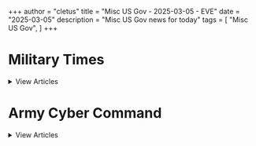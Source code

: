 +++ 
author = "cletus"
title = "Misc US Gov - 2025-03-05 - EVE"
date = "2025-03-05"
description = "Misc US Gov news for today"
tags = [
    "Misc US Gov",
]
+++

# Military Times

<details>
<summary>View Articles</summary>
<br>

1 - <a href='https://www.google.com/search?q=www.militarytimes.com+Transition+GuideOpens+in+new+window' target='_blank' rel='noopener noreferrer'>Search - </a> <a href='https://12ft.io/https://www.militarytimes.com/smr/transition-guide/' target='_blank' rel='noopener noreferrer'>Transition GuideOpens in new window</a>

2 - <a href='https://www.google.com/search?q=www.militarytimes.com+Benefits+GuideOpens+in+new+window' target='_blank' rel='noopener noreferrer'>Search - </a> <a href='https://12ft.io/https://www.militarytimes.com/smr/benefits-guide/' target='_blank' rel='noopener noreferrer'>Benefits GuideOpens in new window</a>

3 - <a href='https://www.google.com/search?q=www.militarytimes.com+Gear+ScoutOpens+in+new+window' target='_blank' rel='noopener noreferrer'>Search - </a> <a href='https://12ft.io/https://www.militarytimes.com/off-duty/gearscout/' target='_blank' rel='noopener noreferrer'>Gear ScoutOpens in new window</a>

4 - <a href='https://www.google.com/search?q=www.militarytimes.com+RSS+FeedsOpens+in+new+window' target='_blank' rel='noopener noreferrer'>Search - </a> <a href='https://12ft.io/https://www.militarytimes.com/m/military-times-rss-feeds/' target='_blank' rel='noopener noreferrer'>RSS FeedsOpens in new window</a>

</details>


# Army Cyber Command

<details>
<summary>View Articles</summary>
<br>

1 - <a href='https://www.google.com/search?q=breakingdefense.com+Military+Movies+%26+Video+Games' target='_blank' rel='noopener noreferrer'>Search - </a> <a href='https://12ft.io/https://breakingdefense.com/tag/army-cyber-command/off-duty/movies-video-games' target='_blank' rel='noopener noreferrer'>Military Movies & Video Games</a>

2 - <a href='https://www.google.com/search?q=breakingdefense.com+Trump+administration+plans+to+cut+80%2C000+VA+employees%2C+memo+says' target='_blank' rel='noopener noreferrer'>Search - </a> <a href='https://12ft.io/https://breakingdefense.com/tag/army-cyber-command/veterans/2025/03/05/trump-administration-plans-to-cut-80000-va-employees-memo-says/' target='_blank' rel='noopener noreferrer'>Trump administration plans to cut 80,000 VA employees, memo says</a>

3 - <a href='https://www.google.com/search?q=breakingdefense.com+Trump+administration+pauses+flow+of+intelligence+to+Ukraine' target='_blank' rel='noopener noreferrer'>Search - </a> <a href='https://12ft.io/https://breakingdefense.com/tag/army-cyber-command/global/europe/2025/03/05/trump-administration-pauses-flow-of-intelligence-to-ukraine/' target='_blank' rel='noopener noreferrer'>Trump administration pauses flow of intelligence to Ukraine</a>

4 - <a href='https://www.google.com/search?q=breakingdefense.com+Suspected+Abbey+Gate+bombing+planner+in+custody%2C+Trump+says' target='_blank' rel='noopener noreferrer'>Search - </a> <a href='https://12ft.io/https://breakingdefense.com/tag/army-cyber-command/news/your-military/2025/03/05/suspected-abbey-gate-bombing-planner-in-custody-trump-says/' target='_blank' rel='noopener noreferrer'>Suspected Abbey Gate bombing planner in custody, Trump says</a>

5 - <a href='https://www.google.com/search?q=breakingdefense.com+What+troops+and+retirees+need+to+know+about+Tricare+in+2025' target='_blank' rel='noopener noreferrer'>Search - </a> <a href='https://12ft.io/https://breakingdefense.com/tag/army-cyber-command/news/your-military/2025/03/05/what-troops-and-retirees-need-to-know-about-tricare-in-2025/' target='_blank' rel='noopener noreferrer'>What troops and retirees need to know about Tricare in 2025</a>

6 - <a href='https://www.google.com/search?q=breakingdefense.com+What+troops+need+to+know+about+commissaries+and+exchanges+in+2025' target='_blank' rel='noopener noreferrer'>Search - </a> <a href='https://12ft.io/https://breakingdefense.com/tag/army-cyber-command/news/your-military/2025/03/05/what-troops-need-to-know-about-commissaries-and-exchanges-in-2025/' target='_blank' rel='noopener noreferrer'>What troops need to know about commissaries and exchanges in 2025</a>

7 - <a href='https://www.google.com/search?q=breakingdefense.com+What+troops+need+to+know+about+spouse+and+family+support+in+2025' target='_blank' rel='noopener noreferrer'>Search - </a> <a href='https://12ft.io/https://breakingdefense.com/tag/army-cyber-command/news/your-military/2025/03/05/what-troops-need-to-know-about-spouse-and-family-support/' target='_blank' rel='noopener noreferrer'>What troops need to know about spouse and family support in 2025</a>

8 - <a href='https://www.google.com/search?q=breakingdefense.com+Trump+lawyer+on+fired+vets%3A+%E2%80%98Perhaps+they%E2%80%99re+not+fit+to+have+a+job%E2%80%99' target='_blank' rel='noopener noreferrer'>Search - </a> <a href='https://12ft.io/https://breakingdefense.com/tag/army-cyber-command/veterans/2025/03/05/trump-lawyer-on-fired-vets-perhaps-theyre-not-fit-to-have-a-job/' target='_blank' rel='noopener noreferrer'>Trump lawyer on fired vets: ‘Perhaps they’re not fit to have a job’</a>

9 - <a href='https://www.google.com/search?q=breakingdefense.com+Nonprofit+denies+media+access+to+major+military+medical+conference' target='_blank' rel='noopener noreferrer'>Search - </a> <a href='https://12ft.io/https://breakingdefense.com/tag/army-cyber-command/pay-benefits/military-benefits/health-care/2025/03/04/nonprofit-denies-media-access-to-major-military-medical-conference/' target='_blank' rel='noopener noreferrer'>Nonprofit denies media access to major military medical conference</a>

10 - <a href='https://www.google.com/search?q=breakingdefense.com+Air+Force+revives+Skyraider+name+for+new+light+attack+aircraft' target='_blank' rel='noopener noreferrer'>Search - </a> <a href='https://12ft.io/https://breakingdefense.com/tag/army-cyber-command/air-warfare/2025/03/04/air-force-revives-skyraider-name-for-new-light-attack-aircraft/' target='_blank' rel='noopener noreferrer'>Air Force revives Skyraider name for new light attack aircraft</a>

11 - <a href='https://www.google.com/search?q=breakingdefense.com+Your+2024+Military+Times+Pay+and+Benefits+Guide' target='_blank' rel='noopener noreferrer'>Search - </a> <a href='https://12ft.io/https://breakingdefense.com/tag/army-cyber-command/military-benefits-guide/' target='_blank' rel='noopener noreferrer'>Your 2024 Military Times Pay and Benefits Guide</a>

12 - <a href='https://www.google.com/search?q=breakingdefense.com+What+to+know+for+a+smooth+PCS+move+in+2024' target='_blank' rel='noopener noreferrer'>Search - </a> <a href='https://12ft.io/https://breakingdefense.com/tag/army-cyber-command/pay-benefits/mil-money/2024/04/02/no-snakes-in-couches-what-to-know-for-a-smooth-pcs-move-in-2024/' target='_blank' rel='noopener noreferrer'>What to know for a smooth PCS move in 2024</a>

13 - <a href='https://www.google.com/search?q=breakingdefense.com+America+needs+military+lawyers+willing+to+uphold+its+principles' target='_blank' rel='noopener noreferrer'>Search - </a> <a href='https://12ft.io/https://breakingdefense.com/tag/army-cyber-command/opinion/2025/03/04/america-needs-military-lawyers-willing-to-uphold-its-principles/' target='_blank' rel='noopener noreferrer'>America needs military lawyers willing to uphold its principles</a>

14 - <a href='https://www.google.com/search?q=breakingdefense.com+Fort+Cavazos+soldiers+say+AC+problems+tormented+them+for+over+a+month' target='_blank' rel='noopener noreferrer'>Search - </a> <a href='https://12ft.io/https://breakingdefense.com/tag/army-cyber-command/news/your-army/2025/03/04/fort-cavazos-soldiers-say-ac-problems-tormented-them-for-over-a-month/' target='_blank' rel='noopener noreferrer'>Fort Cavazos soldiers say AC problems tormented them for over a month</a>

15 - <a href='https://www.google.com/search?q=breakingdefense.com+Voice-controlled+drones+a+military+game-changer%2C+Primordial+Labs+says' target='_blank' rel='noopener noreferrer'>Search - </a> <a href='https://12ft.io/https://breakingdefense.com/tag/army-cyber-command/industry/techwatch/2025/03/04/voice-controlled-drones-a-military-game-changer-primordial-labs-says/' target='_blank' rel='noopener noreferrer'>Voice-controlled drones a military game-changer, Primordial Labs says</a>

16 - <a href='https://www.google.com/search?q=breakingdefense.com+Hegseth+halts+US+offensive+cyberoperations+against+Russia' target='_blank' rel='noopener noreferrer'>Search - </a> <a href='https://12ft.io/https://breakingdefense.com/tag/army-cyber-command/pentagon/2025/03/04/hegseth-halts-us-offensive-cyberoperations-against-russia/' target='_blank' rel='noopener noreferrer'>Hegseth halts US offensive cyberoperations against Russia</a>

17 - <a href='https://www.google.com/search?q=breakingdefense.com+DOGE+shouldn%E2%80%99t+have+unfettered+Pentagon+access' target='_blank' rel='noopener noreferrer'>Search - </a> <a href='https://12ft.io/https://breakingdefense.com/tag/army-cyber-command/opinion/2025/03/04/doge-shouldnt-have-unfettered-pentagon-access/' target='_blank' rel='noopener noreferrer'>DOGE shouldn’t have unfettered Pentagon access</a>

18 - <a href='https://www.google.com/search?q=breakingdefense.com+New+Army+ammo+facility+to+supply+millions+of+6.8+mm+rounds+annually' target='_blank' rel='noopener noreferrer'>Search - </a> <a href='https://12ft.io/https://breakingdefense.com/tag/army-cyber-command/news/your-army/2025/03/03/new-army-ammo-facility-to-supply-millions-of-68-mm-rounds-annually/' target='_blank' rel='noopener noreferrer'>New Army ammo facility to supply millions of 6.8 mm rounds annually</a>

19 - <a href='https://www.google.com/search?q=breakingdefense.com+Troops%2C+veterans+to+see+drop+in+life+insurance+costs' target='_blank' rel='noopener noreferrer'>Search - </a> <a href='https://12ft.io/https://breakingdefense.com/tag/army-cyber-command/pay-benefits/mil-money/2025/02/27/troops-veterans-to-see-drop-in-life-insurance-costs/' target='_blank' rel='noopener noreferrer'>Troops, veterans to see drop in life insurance costs</a>

20 - <a href='https://www.google.com/search?q=breakingdefense.com+Gene+Hackman%2C+Oscar-winning+actor+and+Marine+veteran%2C+dies+at+95' target='_blank' rel='noopener noreferrer'>Search - </a> <a href='https://12ft.io/https://breakingdefense.com/tag/army-cyber-command/off-duty/military-culture/2025/02/27/gene-hackman-oscar-winning-actor-and-marine-veteran-dies-at-95/' target='_blank' rel='noopener noreferrer'>Gene Hackman, Oscar-winning actor and Marine veteran, dies at 95</a>

21 - <a href='https://www.google.com/search?q=breakingdefense.com+Military+spouses+still+face+confusion+in+federal+return-to-office+rule' target='_blank' rel='noopener noreferrer'>Search - </a> <a href='https://12ft.io/https://breakingdefense.com/tag/army-cyber-command/pay-benefits/mil-money/2025/02/26/military-spouses-still-face-confusion-in-federal-return-to-office-rule/' target='_blank' rel='noopener noreferrer'>Military spouses still face confusion in federal return-to-office rule</a>

22 - <a href='https://www.google.com/search?q=breakingdefense.com+Life+of+pie%3A+Soldier+charged+with+loan+fraud+in+bakery+boondoggle' target='_blank' rel='noopener noreferrer'>Search - </a> <a href='https://12ft.io/https://breakingdefense.com/tag/army-cyber-command/off-duty/military-culture/2024/12/06/life-of-pie-soldier-charged-with-loan-fraud-in-bakery-boondoggle/' target='_blank' rel='noopener noreferrer'>Life of pie: Soldier charged with loan fraud in bakery boondoggle</a>

23 - <a href='https://www.google.com/search?q=breakingdefense.com+Marine+lights+candles+for+romantic+hotel+surprise%2C+sets+room+on+fire' target='_blank' rel='noopener noreferrer'>Search - </a> <a href='https://12ft.io/https://breakingdefense.com/tag/army-cyber-command/news/your-military/2024/11/27/marine-lights-candles-for-romantic-hotel-surprise-sets-room-on-fire/' target='_blank' rel='noopener noreferrer'>Marine lights candles for romantic hotel surprise, sets room on fire</a>

24 - <a href='https://www.google.com/search?q=breakingdefense.com+Did+a+US+F-22+shoot+down+a+UFO%3F+Photo+of+aerial+object+adds+to+mystery' target='_blank' rel='noopener noreferrer'>Search - </a> <a href='https://12ft.io/https://breakingdefense.com/tag/army-cyber-command/news/your-military/2024/09/26/did-a-us-f-22-shoot-down-a-ufo-photo-of-aerial-object-adds-to-mystery/' target='_blank' rel='noopener noreferrer'>Did a US F-22 shoot down a UFO? Photo of aerial object adds to mystery</a>

25 - <a href='https://www.google.com/search?q=breakingdefense.com+Air+Force+Falcons+unveil+glorious+AFSOC-themed+football+unis' target='_blank' rel='noopener noreferrer'>Search - </a> <a href='https://12ft.io/https://breakingdefense.com/tag/army-cyber-command/news/your-air-force/2024/08/14/air-force-falcons-unveil-glorious-afsoc-themed-football-unis/' target='_blank' rel='noopener noreferrer'>Air Force Falcons unveil glorious AFSOC-themed football unis</a>

26 - <a href='https://www.google.com/search?q=breakingdefense.com+Meal%2C+Ready-to-Bulk%3F+Pentagon+urged+to+add+creatine+to+MREs' target='_blank' rel='noopener noreferrer'>Search - </a> <a href='https://12ft.io/https://breakingdefense.com/tag/army-cyber-command/news/your-military/2024/07/11/meal-ready-to-bulk-pentagon-urged-to-add-creatine-to-mres/' target='_blank' rel='noopener noreferrer'>Meal, Ready-to-Bulk? Pentagon urged to add creatine to MREs</a>

27 - <a href='https://www.google.com/search?q=breakingdefense.com+Good+Lord%2C+the+head+of+U.S.+2nd+Fleet+is+a+PT+stud' target='_blank' rel='noopener noreferrer'>Search - </a> <a href='https://12ft.io/https://breakingdefense.com/tag/army-cyber-command/news/your-navy/2024/06/07/good-lord-the-head-of-us-2nd-fleet-is-a-pt-stud/' target='_blank' rel='noopener noreferrer'>Good Lord, the head of U.S. 2nd Fleet is a PT stud</a>

28 - <a href='https://www.google.com/search?q=breakingdefense.com+A+personal+account+of+a+paratrooper+who+jumped+into+Normandy+on+D-Day' target='_blank' rel='noopener noreferrer'>Search - </a> <a href='https://12ft.io/https://breakingdefense.com/tag/army-cyber-command/news/your-military/2024/06/06/a-personal-account-of-a-paratrooper-who-jumped-into-normandy-on-d-day/' target='_blank' rel='noopener noreferrer'>A personal account of a paratrooper who jumped into Normandy on D-Day</a>

29 - <a href='https://www.google.com/search?q=breakingdefense.com+Chinese+Jody+hit+with+jail+time+after+stealing+military+spouse' target='_blank' rel='noopener noreferrer'>Search - </a> <a href='https://12ft.io/https://breakingdefense.com/tag/army-cyber-command/off-duty/military-culture/2024/02/22/chinese-jody-hit-with-jail-time-after-stealing-military-spouse/' target='_blank' rel='noopener noreferrer'>Chinese Jody hit with jail time after stealing military spouse</a>

30 - <a href='https://www.google.com/search?q=breakingdefense.com+ChatGPT-val%3A+Sailor+claims+AI+helped+write+annual+performance+eval' target='_blank' rel='noopener noreferrer'>Search - </a> <a href='https://12ft.io/https://breakingdefense.com/tag/army-cyber-command/news/your-military/2024/02/20/chatgpt-val-sailor-claims-ai-helped-write-annual-performance-eval/' target='_blank' rel='noopener noreferrer'>ChatGPT-val: Sailor claims AI helped write annual performance eval</a>

31 - <a href='https://www.google.com/search?q=breakingdefense.com+Passenger+absolved+of+in-flight+bomb+hoax+that+prompted+F-18+response' target='_blank' rel='noopener noreferrer'>Search - </a> <a href='https://12ft.io/https://breakingdefense.com/tag/army-cyber-command/off-duty/military-culture/2024/01/30/passenger-absolved-of-in-flight-bomb-hoax-that-prompted-f-18-response/' target='_blank' rel='noopener noreferrer'>Passenger absolved of in-flight bomb hoax that prompted F-18 response</a>

32 - <a href='https://www.google.com/search?q=breakingdefense.com+Firings+and+spending+cuts+loom+at+the+Pentagon+%7C+Defense+News+Weekly+Full+Episode+2.29.25' target='_blank' rel='noopener noreferrer'>Search - </a> <a href='https://12ft.io/https://breakingdefense.com/tag/army-cyber-command/video/2025/02/28/firings-and-spending-cuts-loom-at-the-pentagon-defense-news-weekly-full-episode-22925/' target='_blank' rel='noopener noreferrer'>Firings and spending cuts loom at the Pentagon | Defense News Weekly Full Episode 2.29.25</a>

33 - <a href='https://www.google.com/search?q=breakingdefense.com+What%E2%80%99s+the+difference+between+private+and+federal+student+loans%3F++%E2%80%94+Money+Minute' target='_blank' rel='noopener noreferrer'>Search - </a> <a href='https://12ft.io/https://breakingdefense.com/tag/army-cyber-command/video/2025/03/03/whats-the-difference-between-private-and-federal-student-loans-money-minute/' target='_blank' rel='noopener noreferrer'>What’s the difference between private and federal student loans?  — Money Minute</a>

34 - <a href='https://www.google.com/search?q=breakingdefense.com+What+might+budget+cuts+at+the+Pentagon+look+like%3F' target='_blank' rel='noopener noreferrer'>Search - </a> <a href='https://12ft.io/https://breakingdefense.com/tag/army-cyber-command/video/2025/02/28/what-might-budget-cuts-at-the-pentagon-look-like/' target='_blank' rel='noopener noreferrer'>What might budget cuts at the Pentagon look like?</a>

35 - <a href='https://www.google.com/search?q=breakingdefense.com+Peering+into+the+future+of+changes+at+the+Pentagon' target='_blank' rel='noopener noreferrer'>Search - </a> <a href='https://12ft.io/https://breakingdefense.com/tag/army-cyber-command/video/2025/02/28/peering-into-the-future-of-changes-at-the-pentagon/' target='_blank' rel='noopener noreferrer'>Peering into the future of changes at the Pentagon</a>

36 - <a href='https://www.google.com/search?q=breakingdefense.com+A+raft+of+personnel+changes+sweeps+the+Pentagon' target='_blank' rel='noopener noreferrer'>Search - </a> <a href='https://12ft.io/https://breakingdefense.com/tag/army-cyber-command/video/2025/02/28/a-raft-of-personnel-changes-sweeps-the-pentagon/' target='_blank' rel='noopener noreferrer'>A raft of personnel changes sweeps the Pentagon</a>

37 - <a href='https://www.google.com/search?q=breakingdefense.com+Is+an+%27Iron+Dome%27+the+future+of+strategic+homeland+missile+defense%3F' target='_blank' rel='noopener noreferrer'>Search - </a> <a href='https://12ft.io/https://breakingdefense.com/tag/army-cyber-command/video/2025/02/21/is-an-iron-dome-the-future-of-strategic-homeland-missile-defense/' target='_blank' rel='noopener noreferrer'>Is an 'Iron Dome' the future of strategic homeland missile defense?</a>

38 - <a href='https://www.google.com/search?q=breakingdefense.com+Museum+exhibit+controversy+reignites+airman%E2%80%99s+Medal+of+Honor+dispute' target='_blank' rel='noopener noreferrer'>Search - </a> <a href='https://12ft.io/https://breakingdefense.com/tag/army-cyber-command/news/your-military/2025/03/04/museum-exhibit-controversy-reignites-airmans-medal-of-honor-dispute/' target='_blank' rel='noopener noreferrer'>Museum exhibit controversy reignites airman’s Medal of Honor dispute</a>

39 - <a href='https://www.google.com/search?q=breakingdefense.com+Space+acquisition+hub+preparing+for+impact+of+Trump%E2%80%99s+workforce+cuts' target='_blank' rel='noopener noreferrer'>Search - </a> <a href='https://12ft.io/https://breakingdefense.com/tag/army-cyber-command/space/2025/03/04/space-acquisition-hub-preparing-for-impact-of-trumps-workforce-cuts/' target='_blank' rel='noopener noreferrer'>Space acquisition hub preparing for impact of Trump’s workforce cuts</a>

40 - <a href='https://www.google.com/search?q=breakingdefense.com+Trump+pauses+military+aid+to+Ukraine+after+Oval+Office+blowup' target='_blank' rel='noopener noreferrer'>Search - </a> <a href='https://12ft.io/https://breakingdefense.com/tag/army-cyber-command/pentagon/2025/03/04/trump-pauses-military-aid-to-ukraine-after-oval-office-blowup/' target='_blank' rel='noopener noreferrer'>Trump pauses military aid to Ukraine after Oval Office blowup</a>

41 - <a href='https://www.google.com/search?q=breakingdefense.com+Hegseth+returns+Army+base+to+Fort+Benning+in+second+naming+reversal' target='_blank' rel='noopener noreferrer'>Search - </a> <a href='https://12ft.io/https://breakingdefense.com/tag/army-cyber-command/news/your-military/2025/03/03/hegseth-returns-army-base-to-fort-benning-in-second-naming-reversal/' target='_blank' rel='noopener noreferrer'>Hegseth returns Army base to Fort Benning in second naming reversal</a>

42 - <a href='https://www.google.com/search?q=breakingdefense.com+After+review%2C+VA+scales+back+plans+for+contract+cancellations' target='_blank' rel='noopener noreferrer'>Search - </a> <a href='https://12ft.io/https://breakingdefense.com/tag/army-cyber-command/veterans/2025/03/03/after-review-va-scales-back-plans-for-contract-cancellations/' target='_blank' rel='noopener noreferrer'>After review, VA scales back plans for contract cancellations</a>

43 - <a href='https://www.google.com/search?q=breakingdefense.com+West+Point+colonel+faces+misconduct+charges+for+third+time' target='_blank' rel='noopener noreferrer'>Search - </a> <a href='https://12ft.io/https://breakingdefense.com/tag/army-cyber-command/news/your-army/2025/03/03/west-point-colonel-faces-misconduct-charges-for-third-time/' target='_blank' rel='noopener noreferrer'>West Point colonel faces misconduct charges for third time</a>

44 - <a href='https://www.google.com/search?q=breakingdefense.com+SECRETARY+OF+DEFENSE+PETE+HEGSETH' target='_blank' rel='noopener noreferrer'>Search - </a> <a href='https://12ft.io/https://breakingdefense.com/tag/army-cyber-command/feature/SECDEFHegseth' target='_blank' rel='noopener noreferrer'>SECRETARY OF DEFENSE PETE HEGSETH</a>

45 - <a href='https://www.google.com/search?q=breakingdefense.com+Petty+Officer+1st+Class+James+Hong' target='_blank' rel='noopener noreferrer'>Search - </a> <a href='https://12ft.io/https://breakingdefense.com/tag/army-cyber-command/portfolio/1626219/james-hong' target='_blank' rel='noopener noreferrer'>Petty Officer 1st Class James Hong</a>

46 - <a href='https://www.google.com/search?q=breakingdefense.com+Petty+Officer+1st+Class+Matthew+Wright' target='_blank' rel='noopener noreferrer'>Search - </a> <a href='https://12ft.io/https://breakingdefense.com/tag/army-cyber-command/portfolio/1573516/matthew-wright' target='_blank' rel='noopener noreferrer'>Petty Officer 1st Class Matthew Wright</a>

</details>

